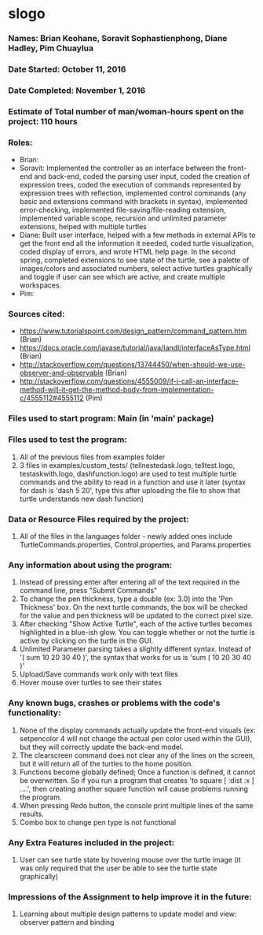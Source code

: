 # slogo
### Names: Brian Keohane, Soravit Sophastienphong, Diane Hadley, Pim Chuaylua
### Date Started: October 11, 2016
### Date Completed: November 1, 2016
### Estimate of Total number of man/woman-hours spent on the project: 110 hours
### Roles:
 * Brian:
 * Soravit: Implemented the controller as an interface between the front-end and back-end, coded the parsing user input, coded the creation of expression trees, coded the execution of commands represented by expression trees with reflection, implemented control commands (any basic and extensions command with brackets in syntax), implemented error-checking, implemented file-saving/file-reading extension, implemented variable scope, recursion and unlimited parameter extensions, helped with multiple turtles
 * Diane: Built user interface, helped with a few methods in external APIs to get the front end all the information it needed, coded turtle visualization, coded display of errors, and wrote HTML help page. In the second spring, completed extensions to see state of the turtle, see a palette of images/colors and associated numbers, select active turtles graphically and toggle if user can see which are active, and create multiple workspaces.
 * Pim:

### Sources cited:
* https://www.tutorialspoint.com/design_pattern/command_pattern.htm (Brian)
* https://docs.oracle.com/javase/tutorial/java/IandI/interfaceAsType.html (Brian)
* http://stackoverflow.com/questions/13744450/when-should-we-use-observer-and-observable (Brian)
* http://stackoverflow.com/questions/4555009/if-i-call-an-interface-method-will-it-get-the-method-body-from-implementation-c/4555112#4555112 (Pim)

### Files used to start program: Main (in 'main' package)

### Files used to test the program:
1. All of the previous files from examples folder
2. 3 files in examples/custom_tests/ (tellnestedask.logo, telltest.logo, testaskwith.logo, dashfunction.logo) are used to test multiple turtle commands and the ability to read in a function and use it later (syntax for dash is 'dash 5 20', type this after uploading the file to show that turtle understands new dash function)

### Data or Resource Files required by the project: 
1. All of the files in the languages folder - newly added ones include TurtleCommands.properties, Control.properties, and Params.properties

### Any information about using the program:
1. Instead of pressing enter after entering all of the text required in the command line, press "Submit Commands"
2. To change the pen thickness, type a double (ex: 3.0) into the 'Pen Thickness' box. On the next turtle commands, the box will be checked for the value and pen thickness will be updated to the correct pixel size.
3. After checking "Show Active Turtle", each of the active turtles becomes highlighted in a blue-ish glow. You can toggle whether or not the turtle is active by clicking on the turtle in the GUI.
4. Unlimited Parameter parsing takes a slightly different syntax. Instead of '( sum 10 20 30 40 )', the syntax that works for us is 'sum ( 10 20 30 40 )'
5. Upload/Save commands work only with text files
6. Hover mouse over turtles to see their states

### Any known bugs, crashes or problems with the code's functionality:
1. None of the display commands actually update the front-end visuals (ex: setpencolor 4 will not change the actual pen color used within the GUI), but they will correctly update the back-end model.
2. The clearscreen command does not clear any of the lines on the screen, but it will return all of the 
turtles to the home position.
3. Functions become globally defined; Once a function is defined, it cannot be overwritten. So if you run
a program that creates 'to square [ :dist :x ] ....', then creating another square function will cause problems running the program. 
4. When pressing Redo button, the console print multiple lines of the same results.
5. Combo box to change pen type is not functional

### Any Extra Features included in the project:
1. User can see turtle state by hovering mouse over the turtle image (it was only required that the user be able to see the turtle state graphically)

### Impressions of the Assignment to help improve it in the future:
1. Learning about multiple design patterns to update model and view: observer pattern and binding
